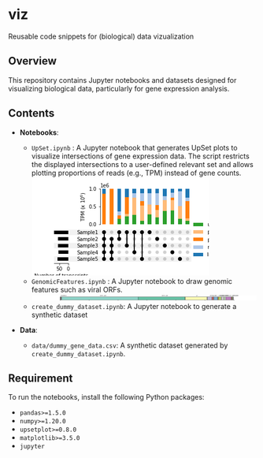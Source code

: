 # viz
Reusable code snippets for (biological) data vizualization

## Overview
This repository contains Jupyter notebooks and datasets designed for visualizing biological data, particularly for gene expression analysis.

## Contents
- **Notebooks**:
    - `UpSet.ipynb` : A Jupyter notebook that generates UpSet plots to visualize intersections of gene expression data. The script restricts the displayed intersections to a user-defined relevant set and allows plotting proportions of reads (e.g., TPM) instead of gene counts.
    ![Example UpSet Plot ><](images/UpSetPlot.png)
    - `GenomicFeatures.ipynb` : A Jupyter notebook to draw genomic features such as viral ORFs.
    ![Example Genomic Features Figure ><](images/genome_feature.png)
    - `create_dummy_dataset.ipynb`: A Jupyter notebook to generate a synthetic dataset

- **Data**:
  - `data/dummy_gene_data.csv`: A synthetic dataset generated by `create_dummy_dataset.ipynb`. 

## Requirement
To run the notebooks, install the following Python packages:
- `pandas>=1.5.0`
- `numpy>=1.20.0`
- `upsetplot>=0.8.0`
- `matplotlib>=3.5.0`
- `jupyter`
